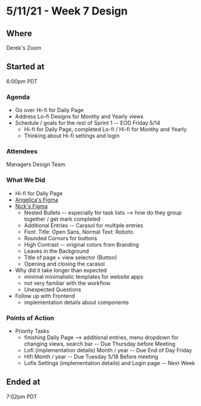 # 5/11/21 - Week 7 Design

## Where
Derek's Zoom

## Started at
6:00pm PDT

### Agenda
- Go over Hi-fi for Daily Page
- Address Lo-fi Designs for Monthy and Yearly views
- Schedule / goals for the rest of Sprint 1 -- EOD Friday 5/14
  - Hi-fi for Daily Page, completed Lo-fi / Hi-fi for Monthy and Yearly
  - Thinking about Hi-fi settings and login 

### Attendees
Managers
Design Team

### What We Did
- Hi-fi for Daily Page
- [Angelica's Figma](https://www.figma.com/file/Ed2KGvbJhGSX6HLtlgBVnx/daily-log-hi-fi?node-id=0%3A1)
- [Nick's Figma](https://www.figma.com/file/LQM1jDij3vh8H6SmoQD9t9/BuJu-Draft?node-id=188%3A0)
  - Nested Bullets -- especially for task lists --> how do they group together / get mark completed
  - Additional Entries -- Carasol for multiple entries
  - Font: Title: Open Sans, Normal Text: Roboto
  - Rounded Cornors for buttons
  - High Contrast -- original colors from Branding
  - Leaves in the Background
  - Title of page + view selector (Button)
  - Opening and closing the carasol
- Why did it take longer than expected
  - minimal minimalistic templates for website apps
  - not very familiar with the workflow
  - Unexpected Questions
- Follow up with Frontend
  - implementation details about components

### Points of Action
- Priority Tasks
  - finishing Daily Page --> additional entries, menu dropdown for changing views, search bar -- Due Thursday before Meeting 
  - Lofi (implementation details) Month / year -- Due End of Day Friday
  - HIfi Month / year -- Due Tuesday 5/18 Before meeting
  - Lofis Settings (implementation details) and Login page -- Next Week

## Ended at
7:02pm PDT